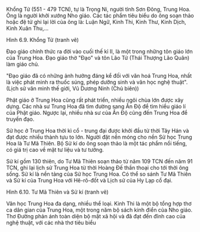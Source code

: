 Khổng Tử (551 - 479 TCN), tự là Trọng Ni, người tỉnh Sơn Đông, Trung Hoa. Ông là người khởi xướng Nho giáo. Các tác phẩm tiêu biểu do ông soạn thảo hoặc đệ tử ghi lại lời của ông là: Luận Ngữ, Kinh Thi, Kinh Thư, Kinh Dịch, Kinh Xuân Thu,...

Hình 6.9. Khổng Tử (tranh vẽ)

Đạo giáo chính thức ra đời vào cuối thế kỉ II, là một trong những tôn giáo lớn của Trung Hoa. Đạo giáo thờ "Đạo" và tôn Lão Tử (Thái Thượng Lão Quân) làm giáo chủ.

"Đạo giáo đã có những ảnh hưởng đáng kể đối với văn hoá Trung Hoa, nhất là việc phát minh ra thuốc súng, phép dưỡng sinh và văn học nghệ thuật".
(Lịch sử văn minh thế giới, Vũ Dương Ninh (Chủ biên))

Phật giáo ở Trung Hoa cũng rất phát triển, nhiều ngôi chùa lớn được xây dựng. Các nhà sư Trung Hoa đã tìm đường sang Ấn Độ để tìm hiểu giáo lí của Phật giáo. Ngược lại, nhiều nhà sư của Ấn Độ cũng đến Trung Hoa để truyền đạo.

Sử học ở Trung Hoa thời kì cổ - trung đại được khởi đầu từ thời Tây Hán và đạt được nhiều thành tựu to lớn. Người đặt nền móng cho nền Sử học Trung Hoa là Tư Mã Thiên. Bộ Sử kí do ông soạn thảo là một tác phẩm nổi tiếng, có giá trị cao về mặt tư liệu và tư tưởng.

Sử kí gồm 130 thiên, do Tư Mã Thiên soạn thảo từ năm 109 TCN đến năm 91 TCN, ghi lại lịch sử Trung Hoa từ thời Hoàng Đế thần thoại cho tới thời ông sống. Sử kí là nền tảng của Sử học Trung Hoa. Có thể so sánh Tư Mã Thiên và Sử kí của Trung Hoa với Hê-rô-đốt và Lịch sử của Hy Lạp cổ đại.

Hình 6.10. Tư Mã Thiên và Sử kí (tranh vẽ)

Văn học Trung Hoa đa dạng, nhiều thể loại. Kinh Thi là một bộ tổng hợp thơ ca dân gian của Trung Hoa, một trong năm bộ sách kinh điển của Nho giáo. Thơ Đường phản ánh toàn diện bộ mặt xã hội và đã đạt đến đỉnh cao của nghệ thuật, với các nhà thơ tiêu biểu